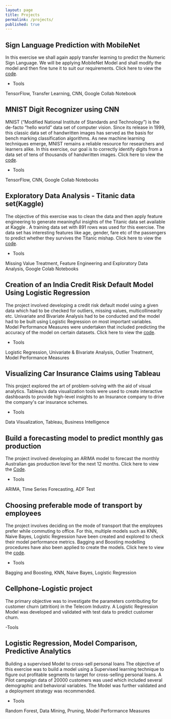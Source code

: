 ```yaml
---
layout: page
title: Projects
permalink: /projects/
published: true
---
```

## Sign Language Prediction with MobileNet
In this exercise we shall again apply transfer learning to predict the Numeric Sign Language. We will be applying MobileNet Model and shall modify the model and then fine tune it to suit our requirements.
Click here to view the [code](https://saptarshidatta.in/2020/09/08/Sign-Language-Prediction.html).

- Tools

TensorFlow, Transfer Learning, CNN, Google Collab Notebook

## MNIST Digit Recognizer using CNN
MNIST (“Modified National Institute of Standards and Technology”) is the de-facto “hello world” data set of computer vision. Since its release in 1999, this classic data set of handwritten images has served as the basis for bench marking classification algorithms. As new machine learning techniques emerge, MNIST remains a reliable resource for researchers and learners alike. In this exercise, our goal is to correctly identify digits from a data set of tens of thousands of handwritten images.
Click here to view the [code](https://saptarshidatta.in/2020/08/01/Titanic-Data-EDA.html).

- Tools

TensorFlow, CNN, Google Collab Notebooks

## Exploratory Data Analysis - Titanic data set(Kaggle)
The objective of this exercise was to clean the data and then apply feature engineering to generate meaningful insights of the Titanic data set available at Kaggle . A training data set with 891 rows was used for this exercise. The data set has interesting features like age, gender, fare etc of the passengers to predict whether they survives the Titanic mishap.
Click here to view the [code](https://saptarshidatta.in/2020/08/01/Titanic-Data-EDA.html).

- Tools

Missing Value Treatment, Feature Engineering and Exploratory Data Analysis, Google Colab Notebooks

## Creation of an India Credit Risk Default Model Using Logistic Regression
The project involved developing a credit risk default model using a given data which had to be checked for outliers, missing values, multicollinearity etc. Univariate and Bivariate Analysis had to be conducted and the model had to be built using Logistic Regression on most important variables. Model Performance Measures were undertaken that included predicting the accuracy of the model on certain datasets. 
Click here to view the [code](https://github.com/saptarshidatta96/Thera-Bank).

- Tools

Logistic Regression, Univariate & Bivariate Analysis, Outlier Treatment, Model Performance Measures

## Visualizing Car Insurance Claims using Tableau
This project explored the art of problem-solving with the aid of visual analytics. Tableau’s data visualization tools were used to create interactive dashboards to provide high-level insights to an Insurance company to drive the company's car insurance schemes.

- Tools

Data Visualization, Tableau, Business Intelligence

## Build a forecasting model to predict monthly gas production
The project involved developing an ARIMA model to forecast the monthly Australian gas production level for the next 12 months. 
Click here to view the [Code](https://github.com/saptarshidatta96/TSF_AustralianMonthlyGasProduction).

- Tools

ARIMA, Time Series Forecasting, ADF Test

## Choosing preferable mode of transport by employees
The project involves deciding on the mode of transport that the employees prefer while commuting to office. For this, multiple models such as KNN, Naive Bayes, Logistic Regression have been created and explored to check their model performance metrics. Bagging and Boosting modelling procedures have also been applied to create the models.
Click here to view the [code](https://github.com/saptarshidatta96/Employee-Transport).

- Tools

Bagging and Boosting, KNN, Naive Bayes, Logistic Regression

## Cellphone-Logistic project
The primary objective was to investigate the parameters contributing for customer churn (attrition) in the Telecom Industry. A Logistic Regression Model was developed and validated with test data to predict customer churn.

-Tools

## Logistic Regression, Model Comparison, Predictive Analytics

Building a supervised Model to cross-sell personal loans
The objective of this exercise was to build a model using a Supervised learning technique to figure out profitable segments to target for cross-selling personal loans. A Pilot campaign data of 20000 customers was used which included several demographic and behavioral variables. The Model was further validated and a deployment strategy was recommended.

- Tools

Random Forest, Data Mining, Pruning, Model Performance Measures
